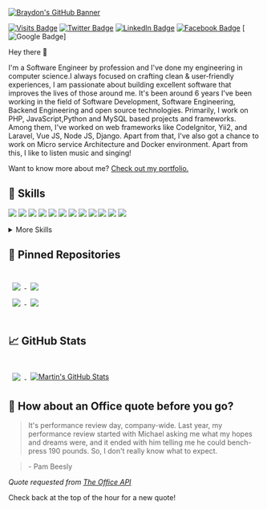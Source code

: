 [![Braydon's GitHub Banner](assets/GitHubHeader.jpg)](http://mehedi.bitbyteplay.com)

[![Visits Badge](https://badges.pufler.dev/visits/mh-shuvo/mh-shuvo)](http://mehedi.bitbyteplay.com)
[![Twitter Badge](https://img.shields.io/badge/Twitter-Profile-informational?style=flat&logo=twitter&logoColor=white&color=1CA2F1)](https://twitter.com/mehedi_dnt_fci)
[![LinkedIn Badge](https://img.shields.io/badge/LinkedIn-Profile-informational?style=flat&logo=linkedin&logoColor=white&color=0D76A8)](https://www.linkedin.com/in/mh-shuvo/)
[![Facebook Badge](https://img.shields.io/badge/Facebook-Profile-informational?style=flat&logo=Facebook&logoColor=white&color=0D76A8)](https://www.facebook.com/coder.mehedi/)
[![Google Badge](https://img.shields.io/badge/Google-mehedifci907@gmail.com-informational?style=flat&logo=Google&logoColor=white&color=0D76A8)]

Hey there 👋

I'm a Software Engineer by profession and I've done my engineering in computer science.I always  focused on crafting clean & user‑friendly experiences, I am passionate about building excellent software that improves the lives of those around me. It's been around 6 years I've been working in the field of Software Development, Software Engineering, Backend Engineering and open source technologies. Primarily, I work on PHP, JavaScript,Python and MySQL based projects and frameworks. Among them, I've worked on web frameworks like CodeIgnitor, Yii2, and Laravel, Vue JS, Node JS, Django. Apart from that, I've also got a chance to work on Micro service Architecture and Docker environment. Apart from this, I like to listen music and singing!

Want to know more about me? [Check out my portfolio.](http://mehedi.bitbyteplay.com)


## 💼 Skills
![](https://img.shields.io/badge/Code-PHP-informational?style=flat&logo=PHP&logoColor=white&color=4AB197)
![](https://img.shields.io/badge/Framework-Laravel-informational?style=flat&logo=laravel&logoColor=white&color=4AB197)
![](https://img.shields.io/badge/Framework-Yii-informational?style=flat&logo=Yii&logoColor=white&color=4AB197)
![](https://img.shields.io/badge/Framework-CodeIgniter-informational?style=flat&logo=CodeIgniter&logoColor=white&color=4AB197)
![](https://img.shields.io/badge/Code-JavaScript-informational?style=flat&logo=JavaScript&logoColor=white&color=4AB197)
![](https://img.shields.io/badge/Framework-Vue-informational?style=flat&logo=Vue.js&logoColor=white&color=4AB197)
![](https://img.shields.io/badge/Library-React-informational?style=flat&logo=react&logoColor=white&color=4AB197)
![](https://img.shields.io/badge/Runtime-Node-informational?style=flat&logo=node.js&logoColor=white&color=4AB197)
![](https://img.shields.io/badge/Framework-Express-informational?style=flat&logo=Express&logoColor=white&color=4AB197)
![](https://img.shields.io/badge/Code-Python-informational?style=flat&logo=Python&logoColor=white&color=4AB197)
![](https://img.shields.io/badge/Framework-Django-informational?style=flat&logo=Django&logoColor=white&color=4AB197)
![](https://img.shields.io/badge/Code-MySQL-informational?style=flat&logo=MySQL&logoColor=white&color=4AB197)

<details>
<summary>More Skills</summary>
<br>

![](https://img.shields.io/badge/Style-CSS-informational?style=flat&logo=css3&logoColor=white&color=4AB197)
![](https://img.shields.io/badge/Style-Bootstrap-informational?style=flat&logo=Bootstrap&logoColor=white&color=4AB197)

[comment]: <> (<br>)

[comment]: <> (![]&#40;https://img.shields.io/badge/Test-Jasmine-informational?style=flat&logo=Jasmine&logoColor=white&color=4AB197&#41;)

[comment]: <> (![]&#40;https://img.shields.io/badge/Test-Jest-informational?style=flat&logo=jest&logoColor=white&color=4AB197&#41;)

[comment]: <> (![]&#40;https://img.shields.io/badge/Test-Mocha-informational?style=flat&logo=Mocha&logoColor=white&color=4AB197&#41;)

[comment]: <> (![]&#40;https://img.shields.io/badge/Test-Cypress-informational?style=flat&logo=Cypress&logoColor=white&color=4AB197&#41;)

[comment]: <> (![]&#40;https://img.shields.io/badge/Test-Cypress-informational?style=flat&logo=Cypress&logoColor=white&color=4AB197&#41;)

<br>

![](https://img.shields.io/badge/Tools-Docker-informational?style=flat&logo=docker&logoColor=white&color=4AB197)
![](https://img.shields.io/badge/Tools-NPM-informational?style=flat&logo=npm&logoColor=white&color=4AB197)
![](https://img.shields.io/badge/Tools-Composer-informational?style=flat&logo=composer&logoColor=white&color=4AB197)
![](https://img.shields.io/badge/Tools-Postman-informational?style=flat&logo=Postman&logoColor=white&color=4AB197)
![](https://img.shields.io/badge/Tools-GitHub-informational?style=flat&logo=GitHub&logoColor=white&color=4AB197)
![](https://img.shields.io/badge/Tools-GitLab-informational?style=flat&logo=GitLab&logoColor=white&color=4AB197)
![](https://img.shields.io/badge/Tools-Bitbucket-informational?style=flat&logo=Bitbucket&logoColor=white&color=4AB197)
![](https://img.shields.io/badge/Tools-Asana-informational?style=flat&logo=Asana&logoColor=white&color=4AB197)
![](https://img.shields.io/badge/Tools-Putty-informational?style=flat&logo=Putty&logoColor=white&color=4AB197)

</details>


## 📌 Pinned Repositories

<br>

<a href="https://github.com/mh-shuvo/oop-design-principle">
  <img align="center" style="margin:0.5rem" src="https://github-readme-stats.vercel.app/api/pin/?username=mh-shuvo&repo=oop-design-principle&title_color=ffffff&text_color=c9cacc&icon_color=4AB197&bg_color=1A2B34" />
</a>


<a href="https://github.com/mh-shuvo/custom-routing">
  <img align="center" style="margin:0.5rem" src="https://github-readme-stats.vercel.app/api/pin/?username=mh-shuvo&repo=custom-routing&title_color=ffffff&text_color=c9cacc&icon_color=4AB197&bg_color=1A2B34" />
</a>

<br>

<a href="https://github.com/mh-shuvo/learn-react">
  <img align="center" style="margin:0.5rem" src="https://github-readme-stats.vercel.app/api/pin/?username=mh-shuvo&repo=learn-react&title_color=ffffff&text_color=c9cacc&icon_color=4AB197&bg_color=1A2B34" />
</a>

<a href="https://github.com/mh-shuvo/task-tracker">
  <img align="center" style="margin:0.5rem" src="https://github-readme-stats.vercel.app/api/pin/?username=mh-shuvo&repo=task-tracker&title_color=ffffff&text_color=c9cacc&icon_color=4AB197&bg_color=1A2B34" />
</a>

<br>
<br>

## &#x1f4c8; GitHub Stats

<br>

<a href="https://github.com/mh-shuvo">
  <img align="center" style="margin:0.5rem" src="https://github-readme-stats.vercel.app/api/top-langs/?username=mh-shuvo&hide=html,css&title_color=ffffff&text_color=c9cacc&icon_color=4AB197&bg_color=1A2B34" />
</a>

<a href="https://github.com/mh-shuvo">
  <img align="center" style="margin:0.5rem" src="https://github-readme-stats.vercel.app/api?username=mh-shuvo&show_icons=true&line_height=27&count_private=true&title_color=ffffff&text_color=c9cacc&icon_color=4AB097&bg_color=1A2B34" alt="Martin's GitHub Stats" />
</a>

<br>

## 📣 How about an Office quote before you go?

> It's performance review day, company-wide. Last year, my performance review started with Michael asking me what my hopes and dreams were, and it ended with him telling me he could bench-press 190 pounds. So, I don't really know what to expect.

>

> <p>- Pam Beesly</p>

_Quote requested from [The Office API](https://www.officeapi.dev/)_

Check back at the top of the hour for a new quote!

